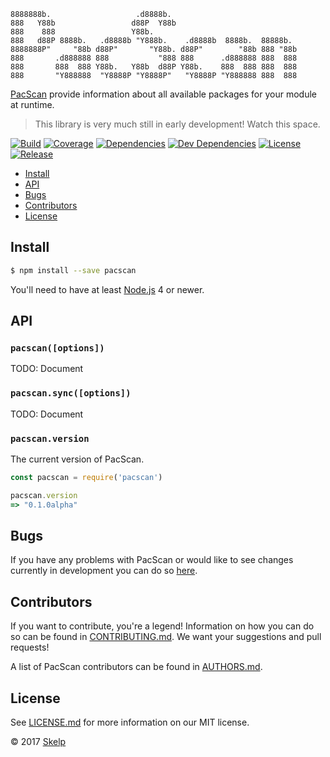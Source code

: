     8888888b.                   .d8888b.
    888   Y88b                 d88P  Y88b
    888    888                 Y88b.
    888   d88P 8888b.   .d8888b "Y888b.    .d8888b  8888b.  88888b.
    8888888P"     "88b d88P"       "Y88b. d88P"        "88b 888 "88b
    888       .d888888 888           "888 888      .d888888 888  888
    888       888  888 Y88b.   Y88b  d88P Y88b.    888  888 888  888
    888       "Y888888  "Y8888P "Y8888P"   "Y8888P "Y888888 888  888

[PacScan](https://github.com/Skelp/node-pacscan) provide information about all available packages for your module at
runtime.

> This library is very much still in early development! Watch this space.

[![Build](https://img.shields.io/travis/Skelp/node-pacscan/develop.svg?style=flat-square)](https://travis-ci.org/Skelp/node-pacscan)
[![Coverage](https://img.shields.io/coveralls/Skelp/node-pacscan/develop.svg?style=flat-square)](https://coveralls.io/github/Skelp/node-pacscan)
[![Dependencies](https://img.shields.io/david/Skelp/node-pacscan.svg?style=flat-square)](https://david-dm.org/Skelp/node-pacscan)
[![Dev Dependencies](https://img.shields.io/david/dev/Skelp/node-pacscan.svg?style=flat-square)](https://david-dm.org/Skelp/node-pacscan#info=devDependencies)
[![License](https://img.shields.io/npm/l/pacscan.svg?style=flat-square)](https://github.com/Skelp/node-pacscan/blob/master/LICENSE.md)
[![Release](https://img.shields.io/npm/v/pacscan.svg?style=flat-square)](https://www.npmjs.com/package/pacscan)

* [Install](#install)
* [API](#api)
* [Bugs](#bugs)
* [Contributors](#contributors)
* [License](#license)

## Install

``` bash
$ npm install --save pacscan
```

You'll need to have at least [Node.js](https://nodejs.org) 4 or newer.

## API

### `pacscan([options])`

TODO: Document

### `pacscan.sync([options])`

TODO: Document

### `pacscan.version`

The current version of PacScan.

``` javascript
const pacscan = require('pacscan')

pacscan.version
=> "0.1.0alpha"
```

## Bugs

If you have any problems with PacScan or would like to see changes currently in development you can do so
[here](https://github.com/Skelp/node-pacscan/issues).

## Contributors

If you want to contribute, you're a legend! Information on how you can do so can be found in
[CONTRIBUTING.md](https://github.com/Skelp/node-pacscan/blob/master/CONTRIBUTING.md). We want your suggestions and pull
requests!

A list of PacScan contributors can be found in
[AUTHORS.md](https://github.com/Skelp/node-pacscan/blob/master/AUTHORS.md).

## License

See [LICENSE.md](https://github.com/Skelp/node-pacscan/raw/master/LICENSE.md) for more information on our MIT license.

© 2017 [Skelp](https://skelp.io)
<img align="right" width="16" height="16" src="https://cdn.rawgit.com/Skelp/skelp-branding/master/assets/logo/base/skelp-logo-16x16.png">
